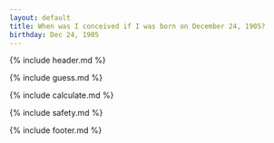 ```yaml
---
layout: default
title: When was I conceived if I was born on December 24, 1905?
birthday: Dec 24, 1905
---
```


{% include header.md %}

{% include guess.md %}

{% include calculate.md %}

{% include safety.md %}

{% include footer.md %}



